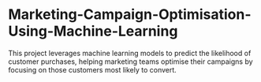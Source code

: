 # Marketing-Campaign-Optimisation-Using-Machine-Learning
This project leverages machine learning models to predict the likelihood of customer purchases, helping marketing teams optimise their campaigns by focusing on those customers most likely to convert.
